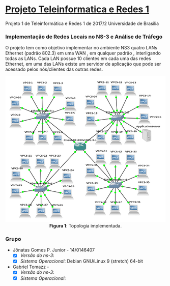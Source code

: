 # [Projeto Teleinformatica e Redes 1](https://github.com/jonataasgoomes/Projeto-Teleinformatica-e-Redes-1)
Projeto 1 de Teleinformática e Redes 1 de 2017/2 Universidade de Brasilia


### Implementação de Redes Locais no NS-3 e Análise de Tráfego

O projeto tem como objetivo implementar no ambiente NS3 quatro LANs Ethernet (padrão 802.3) em uma WAN , em qualquer padrão , interligando todas as LANs.
Cada LAN possue 10 clientes em cada uma das redes Ethernet, em uma das LANs existe um servidor de aplicação que pode ser acessado pelos nós/clientes das outras redes.

<p align="center">
  <img src="Topologia_estrela_tr1.png">
  <br>
  <t><b>Figura 1</b>: Topologia implementada.</t>
  <br>
</p>

### Grupo
* Jônatas Gomes P. Junior  - 14/0146407
  - [X] _Versão do ns-3_:
  - [X] _Sistema Operacional_: Debian GNU/Linux 9 (stretch) 64-bit
* Gabriel Tomazz - 
  - [X] _Versão do ns-3_: 
  - [X] _Sistema Operacional_:
